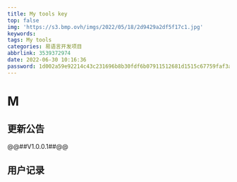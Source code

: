 ```yaml
---
title: My tools key
top: false
img: 'https://s3.bmp.ovh/imgs/2022/05/18/2d9429a2df5f17c1.jpg'
keywords: 
tags: My tools
categories: 易语言开发项目
abbrlink: 3539372974
date: 2022-06-30 10:16:36
password: 1d002a59e92214c43c231696b8b30fdf6b07911512681d1515c67759faf3af32
---
```


# M

## 更新公告

@@##V1.0.0.1##@@

## 用户记录



